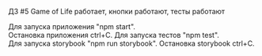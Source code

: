 ДЗ #5
Game of Life работает, кнопки работают, тесты работают



Для запуска приложения "npm start".  
Остановка приложения ctrl+C. 
Для запуска тестов "npm test".  
Для запуска storybook "npm run storybook".
Остановка storybook ctrl+C.    
